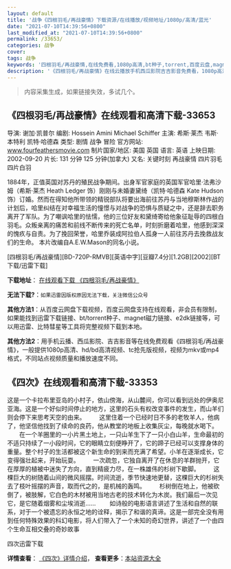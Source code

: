 ```yaml
---
layout: default
title: '战争《四根羽毛/再战豪情》下载资源/在线播放/视频地址/1080p/高清/蓝光'
date: "2021-07-10T14:39:56+0800"
last_modified_at: "2021-07-10T14:39:56+0800"
permalink: /33653/
categories: 战争
cover:
tags: 战争
keywords: '四根羽毛/再战豪情,在线免费看,1080p高清,bt种子,torrent,百度云盘,magnet,磁力链,迅雷下载资源'
description: '《四根羽毛/再战豪情》在线云播放手机西瓜影院吉吉影音免费看，1080p高清bd/hd未删减完整版和tc抢先枪版，mkv/mp4格式，附带bt/torrent种子、magnet/磁力链、百度云盘、网盘资源迅雷下载链接'
---
```


>内容采集生成，如果链接失效，多试几个。


## 《四根羽毛/再战豪情》在线观看和高清下载-33653

导演: 谢加·凯普尔 编剧: Hossein Amini Michael Schiffer 主演: 希斯·莱杰 韦斯·本特利 凯特·哈德森 类型: 剧情 战争 冒险 官方网站: www.fourfeathersmovie.com 制片国家/地区: 美国 英国 语言: 英语 上映日期: 2002-09-20 片长: 131 分钟 125 分钟(加拿大) 又名: 关键时刻 再战豪情 四片羽毛 四片白羽

1884年，正值英国对苏丹的殖民战争期间。出身军官家庭的英国军官哈里·法弗沙姆（希斯·莱杰 Heath Ledger 饰）刚刚与未婚妻黛绮（凯特·哈德森 Kate Hudson 饰）订婚。然而在得知他所带领的精锐部队将要出海前往苏丹与当地穆斯林作战的计划后，哈里纠结在对幸福生活的憧憬与对战争的恐惧与质疑之中，还是辞去职务离开了军队。为了嘲讽哈里的怯懦，他的三位好友和黛绮寄给他象征耻辱的四根白羽毛。众叛亲离的痛苦和前线不断传来的死亡名单，时刻折磨着哈里，他感到深深的愧疚与自责。为了挽回荣誉，哈里乔装成阿拉伯人孤身一人前往苏丹去挽救战友们的生命。 本片改编自A.E.W.Mason的同名小说。


[四根羽毛/再战豪情][BD-720P-RMVB][英语中字][豆瓣7.4分][1.2GB][2002][BT下载/迅雷下载]

**下载地址**： [在线观看下载 《四根羽毛/再战豪情》](https://www.btdx8.com/torrent/the_four_feathers_2002.html) 


**无法下载?**：`如果迅雷因版权原因无法下载，关注微信公众号 `

**其他方法1**：从百度云网盘下载视频，百度云网盘支持在线观看，非会员有限制，如果能找到迅雷下载链接、bt/torrent种子、magnet磁力链接、e2dk链接等，可以用迅雷、比特彗星等工具将完整视频下载到本地。

**其他方法2**：用手机云播、西瓜影院、吉吉影音等在线免费观看《四根羽毛/再战豪情》，一般提供1080p高清、hd/bd高清视频、tc抢先版视频，视频为mkv或mp4格式，不同站点视频质量和播放速度不同。


## 《四次》在线观看和高清下载-33353

这是一个卡拉布里亚岛的小村子，依山傍海，从山麓间，你可以看到远处的伊奥尼亚海。这是一个好似时间停止的地方，这里的石头有权改变事件的发生，而山羊们则会停下来思考天空的由来。 　　这里住着一个已经时日不多的老牧羊人，他病了，他坚信他找到了续命的良药，他从教堂的地板上收集灰尘，每晚就水喝下。 　　在一个羊圈里的一小片黑土地上，一只山羊生下了一只小白山羊，生命最初的不适只持续了一小段时间，它的眼睛立刻便睁开了，它的蹄子已经可以支撑身体的重量。整个村子的生活都被这个新生命的到来而充满了希望。小羊在逐渐成长，它变得强壮起来，开始玩耍。 　　一次疏忽，它独自离开了在休息的羊群抛开，它在厚厚的植被中迷失了方向，直到精疲力尽，在一株雄伟的杉树下歇脚。 　　这棵巨大的树随着山间的微风摇摆。时间流逝，季节快速地更替，这棵巨大的杉树失去了枝叶摇摆的声音，取而代之的，是机械的轰鸣。 　　杉树倒在地上，他被砍倒了，被肢解，它白色的木材被用当地古老的技术转化为木炭。我们最后一次见它，是它随着烟雾和尘埃消逝&hellip;… 　　如诗般的电影语言讲述了生活和自然的联系，对于一个被遗忘的永恒之地的诠释，揭示了和谐的真谛。这是一部完全没有用到任何特殊效果的科幻电影，将人们带入了一个未知的奇幻世界，讲述了一个由四个生命互相交叠的奇妙故事


四次迅雷下载

**详情查看**： [《四次》详情介绍](/movie/33353/)， **查看更多**：[本站资源大全](/movie/t/all/)

